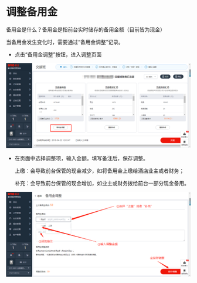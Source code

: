 # 调整备用金

备用金是什么？备用金是指前台实时储存的备用金额（目前皆为现金）

当备用金发生变化时，需要通过“备用金调整”记录。

* 点击“备用金调整”按钮，进入调整页面

![](../../../.gitbook/assets/image%20%2815%29.png)

* 在页面中选择调整项，输入金额。填写备注后，保存调整。

  上缴：会导致前台保管的现金减少，如将备用金上缴给酒店业主或者财务；

  补充：会导致前台保管的现金增加，如业主或财务拨给前台一部分现金备用。

![](../../../.gitbook/assets/image%20%28558%29.png)

